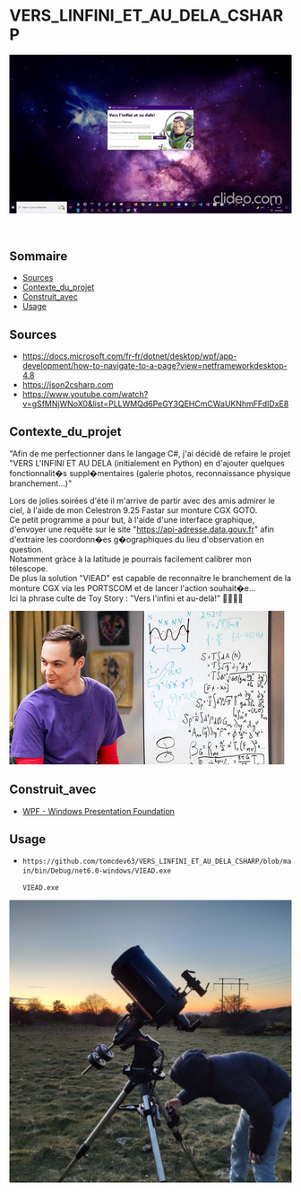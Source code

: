 # VERS_LINFINI_ET_AU_DELA_CSHARP

![Screenshot](https://github.com/tomcdev63/VERS_LINFINI_ET_AU_DELA_CSHARP/blob/main/data/result.gif?raw=true)

<!-- PROJECT LOGO -->
<br />
<p align="center">

<!-- SOMMAIRE -->
## Sommaire

* [Sources](#sources)
* [Contexte_du_projet](#contexte_du_projet)
* [Construit_avec](#Construit_avec)
* [Usage](#usage)
 
<!-- SOURCES -->
## Sources

* https://docs.microsoft.com/fr-fr/dotnet/desktop/wpf/app-development/how-to-navigate-to-a-page?view=netframeworkdesktop-4.8
* https://json2csharp.com
* https://www.youtube.com/watch?v=gSfMNjWNoX0&list=PLLWMQd6PeGY3QEHCmCWaUKNhmFFdIDxE8

<!-- CONTEXTE DU PROJET -->
## Contexte_du_projet 

"Afin de me perfectionner dans le langage C#, j'ai décidé de refaire le projet "VERS L'INFINI ET AU DELA (initialement en Python) en d'ajouter quelques fonctionnalit�s suppl�mentaires (galerie photos, reconnaissance physique branchement...)"  
  
Lors de jolies soirées d'été il m'arrive de partir avec des amis admirer le ciel, à l'aide de mon Celestron 9.25 Fastar sur monture CGX GOTO.  
Ce petit programme a pour but, à l'aide d'une interface graphique, d'envoyer une requête sur le site "https://api-adresse.data.gouv.fr" afin d'extraire les coordonn�es g�ographiques du lieu d'observation en question.  
Notamment gràce à la latitude je pourrais facilement calibrer mon télescope.  
De plus la solution "VIEAD" est capable de reconnaitre le branchement de la monture CGX via les PORTSCOM et de lancer l'action souhait�e...  
Ici la phrase culte de Toy Story : "Vers l'infini et au-delà!" 👨‍🚀🚀🤓

![Screenshot](https://github.com/tomcdev63/VERS_LINFINI_ET_AU_DELA/blob/main/windows/data/Capture.PNG?raw=true)

<!-- CONSTRUIT AVEC -->
## Construit_avec 

* [WPF - Windows Presentation Foundation](https://docs.microsoft.com/fr-fr/visualstudio/designers/getting-started-with-wpf?view=vs-2022)

    
<!-- USAGE -->
## Usage 
 
* ```https://github.com/tomcdev63/VERS_LINFINI_ET_AU_DELA_CSHARP/blob/main/bin/Debug/net6.0-windows/VIEAD.exe```

    ```sh
    VIEAD.exe
    ```

![Screenshot](https://github.com/tomcdev63/VERS_LINFINI_ET_AU_DELA_CSHARP/blob/main/data/3.jpg?raw=true)